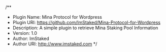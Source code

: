 /**
 * Plugin Name: Mina Protocol for Wordpress
 * Plugin URI: https://github.com/ImStaked/Mina-Protocol-for-Wordpress
 * Description: A simple plugin to retrieve Mina Staking Pool Information
 * Version: 1.0
 * Author: ImStaked
 * Author URI: http://www.imstaked.com
 */

